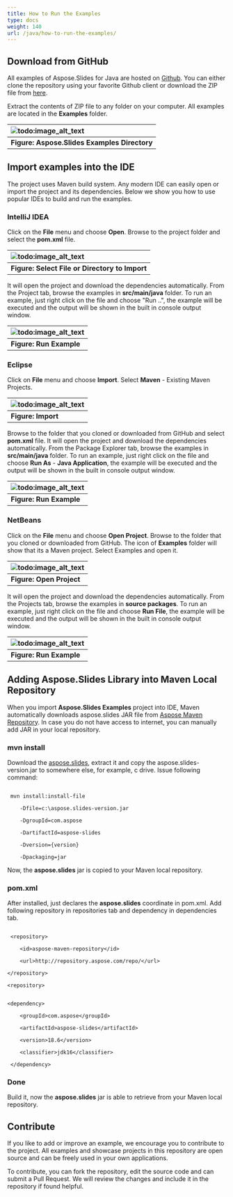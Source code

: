 ```yaml
---
title: How to Run the Examples
type: docs
weight: 140
url: /java/how-to-run-the-examples/
---
```


## **Download from GitHub**
All examples of Aspose.Slides for Java are hosted on [Github](https://github.com/aspose-slides/Aspose.Slides-for-Java). You can either clone the repository using your favorite Github client or download the ZIP file from [here](https://github.com/aspose-slides/Aspose.Slides-for-Java/archive/master.zip).

Extract the contents of ZIP file to any folder on your computer. All examples are located in the **Examples** folder.

|![todo:image_alt_text](http://i.imgur.com/n7jL9eB.png)|
| :- |
|**Figure: Aspose.Slides Examples Directory**|
## **Import examples into the IDE**
The project uses Maven build system. Any modern IDE can easily open or import the project and its dependencies. Below we show you how to use popular IDEs to build and run the examples.
### **IntelliJ IDEA**
Click on the **File** menu and choose **Open**. Browse to the project folder and select the **pom.xml** file.

|![todo:image_alt_text](http://i.imgur.com/GRrwSoD.png)|
| :- |
|**Figure: Select File or Directory to Import**|
It will open the project and download the dependencies automatically. From the Project tab, browse the examples in **src/main/java** folder. To run an example, just right click on the file and choose "Run ..", the example will be executed and the output will be shown in the built in console output window.

|![todo:image_alt_text](http://i.imgur.com/GqGzYDG.png)|
| :- |
|**Figure: Run Example**|
### **Eclipse**
Click on **File** menu and choose **Import**. Select **Maven** - Existing Maven Projects.

|![todo:image_alt_text](http://i.imgur.com/Ca0cHFr.png)|
| :- |
|**Figure: Import**|
Browse to the folder that you cloned or downloaded from GitHub and select **pom.xml** file. It will open the project and download the dependencies automatically. From the Package Explorer tab, browse the examples in **src/main/java** folder. To run an example, just right click on the file and choose **Run As** - **Java Application**, the example will be executed and the output will be shown in the built in console output window.

|![todo:image_alt_text](http://i.imgur.com/E7KpevQ.png)|
| :- |
|**Figure: Run Example**|
### **NetBeans**
Click on the **File** menu and choose **Open Project**. Browse to the folder that you cloned or downloaded from GitHub. The icon of **Examples** folder will show that its a Maven project. Select Examples and open it.

|![todo:image_alt_text](http://i.imgur.com/EOQOmI9.png)|
| :- |
|**Figure: Open Project**|
It will open the project and download the dependencies automatically. From the Projects tab, browse the examples in **source packages**. To run an example, just right click on the file and choose **Run File**, the example will be executed and the output will be shown in the built in console output window.

|![todo:image_alt_text](http://i.imgur.com/1rtQZBM.png)|
| :- |
|**Figure: Run Example**|
## **Adding Aspose.Slides Library into Maven Local Repository**
When you import **Aspose.Slides Examples** project into IDE, Maven automatically downloads aspose.slides JAR file from [Aspose Maven Repository](http://maven.aspose.com/repository/simple/ext-release-local/com/aspose/). In case you do not have access to internet, you can manually add JAR in your local repository.
### **mvn install**
Download the [aspose.slides](http://maven.aspose.com/repository/simple/ext-release-local/com/aspose/aspose-slides/), extract it and copy the aspose.slides-version.jar to somewhere else, for example, c drive. Issue following command:

```

 mvn install:install-file

    -Dfile=c:\aspose.slides-version.jar

    -DgroupId=com.aspose

    -DartifactId=aspose-slides

    -Dversion={version}

    -Dpackaging=jar

```

Now, the **aspose.slides** jar is copied to your Maven local repository.
### **pom.xml**
After installed, just declares the **aspose.slides** coordinate in pom.xml. Add following repository in repositories tab and dependency in dependencies tab.

```

 <repository>

    <id>aspose-maven-repository</id>

    <url>http://repository.aspose.com/repo/</url>

</repository>

<repository>


<dependency>

    <groupId>com.aspose</groupId>

    <artifactId>aspose-slides</artifactId>

    <version>18.6</version>

    <classifier>jdk16</classifier>

 </dependency>

```
### **Done**
Build it, now the **aspose.slides** jar is able to retrieve from your Maven local repository.
## **Contribute**
If you like to add or improve an example, we encourage you to contribute to the project. All examples and showcase projects in this repository are open source and can be freely used in your own applications.

To contribute, you can fork the repository, edit the source code and can submit a Pull Request. We will review the changes and include it in the repository if found helpful.
